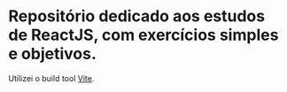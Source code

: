 # Repositório dedicado aos estudos de ReactJS, com exercícios simples e objetivos. 

Utilizei o build tool [Vite](https://vitejs.dev/guide/#scaffolding-your-first-vite-project).

